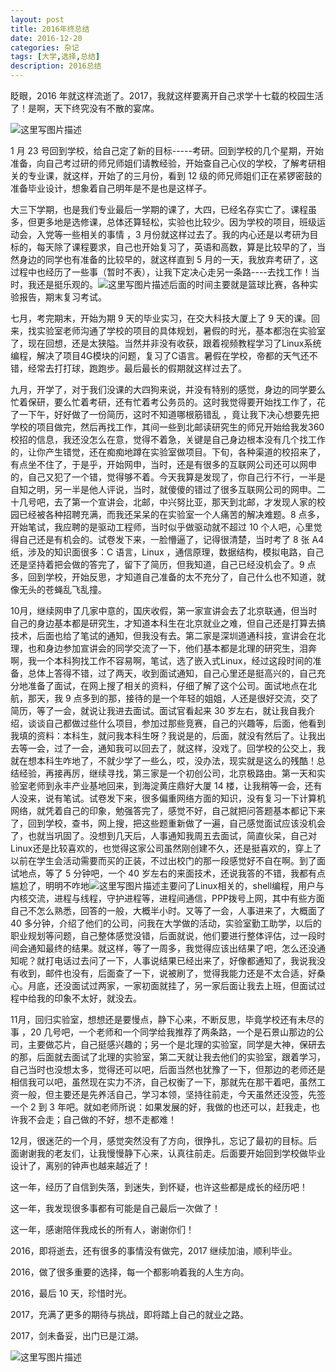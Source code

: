 ```yaml
---
layout: post
title: 2016年终总结
date: 2016-12-20
categories: 杂记
tags: [大学,选择,总结]
description: 2016总结
---
```



眨眼，2016 年就这样流逝了。2017，我就这样要离开自己求学十七载的校园生活了！是啊，天下终究没有不散的宴席。

![这里写图片描述](http://img.blog.csdn.net/20161220200028831?watermark/2/text/aHR0cDovL2Jsb2cuY3Nkbi5uZXQvd3d0MTg4MTE3MDc5NzE=/font/5a6L5L2T/fontsize/400/fill/I0JBQkFCMA==/dissolve/70/gravity/SouthEast)

1 月 23 号回到学校，给自己定了新的目标-----考研。回到学校的几个星期，开始准备，向自己考过研的师兄师姐们请教经验，开始查自己心仪的学校，了解考研相关的专业课，就这样，开始了的三月份，看到 12 级的师兄师姐们正在紧锣密鼓的准备毕业设计，想象着自己明年是不是也是这样子。

大三下学期，也是我们专业最后一学期的课了，大四，已经名存实亡了。课程虽多，但更多地是选修课，总体还算轻松，实验也比较少。因为学校的项目，班级运动会，入党等一些相关的事情 ，3 月份就这样过去了。我的内心还是以考研为目标的，每天除了课程要求，自己也开始复习了，英语和高数，算是比较早的了，当然身边的同学也有准备的比较早的，就这样直到 5 月的一天，我放弃考研了，这过程中也经历了一些事（暂时不表），让我下定决心走另一条路----去找工作！当时，我还是挺乐观的。![这里写图片描述](http://img.blog.csdn.net/20161220205013234?watermark/2/text/aHR0cDovL2Jsb2cuY3Nkbi5uZXQvd3d0MTg4MTE3MDc5NzE=/font/5a6L5L2T/fontsize/400/fill/I0JBQkFCMA==/dissolve/70/gravity/SouthEast)后面的时间主要就是篮球比赛，各种实验报告，期末复习考试。

七月，考完期末，开始为期 9 天的毕业实习，在交大科技大厦上了 9 天的课。回来，找实验室老师沟通了学校的项目的具体规划，暑假的时光，基本都泡在实验室了，现在回想，还是太狭隘。当然并非没有收获，跟着视频教程学习了Linux系统编程，解决了项目4G模块的问题，复习了C语言。暑假在学校，帝都的天气还不错，经常去打打球，跑跑步。最后最长的假期就这样过去了。

九月，开学了，对于我们没课的大四狗来说，并没有特别的感觉，身边的同学要么忙着保研，要么忙着考研，还有忙着考公务员的。这时我觉得要开始找工作了，花了一下午，好好做了一份简历，这时不知道哪根筋错乱 ，竟让我下决心想要先把学校的项目做完，然后再找工作，其间一些到北邮读研究生的师兄开始给我发360校招的信息，我还没怎么在意，觉得不着急，关键是自己身边根本没有几个找工作的，让你产生错觉，还在痴痴地蹲在实验室做项目。下旬，各种渠道的校招来了，有点坐不住了，于是乎，开始网申，当时，还是有很多的互联网公司还可以网申的，自己又犯了一个错，觉得够不着。今天我算是发现了，你自己行不行，一半是自知之明，另一半是他人评说，当时，就傻傻的错过了很多互联网公司的网申。二十几号吧，去了第一个宣讲会，北邮，中兴努比亚，那天到北邮，才发现人家的校园已经被各种招聘充满，而我还呆呆的在实验室一个人痛苦的解决难题。8 点多，开始笔试，我应聘的是驱动工程师，当时似乎做驱动就不超过 10 个人吧，心里觉得自己还是有机会的。试卷发下来，一脸懵逼了，记得很清楚，当时考了 8 张 A4 纸，涉及的知识面很多：C 语言，Linux ，通信原理，数据结构，模拟电路，自己还是坚持着把会做的答完了，留下了简历，但我知道，自己已经没机会了。9 点多，回到学校，开始反思，才知道自己准备的太不充分了，自己什么也不知道，就像无头的苍蝇乱飞乱撞。

10月，继续网申了几家中意的，国庆收假，第一家宣讲会去了北京联通，但当时自己的身边基本都是研究生，才知道本科生在北京就业之难，但自己还是打算去搞技术，后面也给了笔试的通知，但我没有去。第二家是深圳道通科技，宣讲会在北理，也和身边参加宣讲会的同学交流了一下，他们基本都是北理的研究生，泪奔啊，我一个本科狗找工作不容易啊，笔试，选了嵌入式Linux，经过这段时间的准备，总体上答得不错，过了两天，收到面试通知，自己心里还是挺高兴的，自己充分地准备了面试，在网上搜了相关的资料，仔细了解了这个公司。面试地点在北航，那天，我 9 点多到的那，接待的是一个年轻的姐姐，人还是很好交流，交了简历，等了一会，就说让我进去面试。面试官看起来 30 岁左右，就让我自我介绍，谈谈自己都做过些什么项目，参加过那些竞赛，自己的兴趣等，后面，他看到我填的资料：本科生，就问我本科生呀？我说是的，后面，就没有然后了。让我出去等一会，过了一会，通知我可以回去了，就这样，没戏了。回学校的公交上，我就在想本科生咋地了，不就少学了一些么，哎，没办法，现实就是这么的残酷！总结经验，再接再厉，继续寻找，第三家是一个初创公司，北京极路由。第一天和实验室老师到永丰产业基地回来，到海淀黄庄鼎好大厦 14 楼，让我稍等一会，还有人没来，说有笔试。试卷发下来，很多偏重网络方面的知识，没有复习一下计算机网络，就凭着自己的印象，勉强答完了，感觉不好，自己就把问答题基本都记下来了，回到学校，查书，网上搜，把这些题重新做了一遍，自己感觉面试应该没机会了，也就当巩固了。没想到几天后，人事通知我周五去面试，简直伙呆，自己对Linux还是比较喜欢的，也觉得这家公司虽然刚创建不久，还是挺喜欢的，穿上了以前在学生会活动需要而买的正装，不过出校门的那一段感觉好不自在啊。到了面试地点，等了 5 分钟吧，一个 40 岁左右的来面技术，还说我答的不错，我都有点尴尬了，明明不咋地![这里写图片描述](http://img.blog.csdn.net/20161220220607440?watermark/2/text/aHR0cDovL2Jsb2cuY3Nkbi5uZXQvd3d0MTg4MTE3MDc5NzE=/font/5a6L5L2T/fontsize/400/fill/I0JBQkFCMA==/dissolve/70/gravity/SouthEast)主要问了Linux相关的，shell编程，用户与内核交流，进程与线程，守护进程等，进程间通信，PPP拨号上网，其中有些方面自己不怎么熟悉，回答的一般，大概半小时。又等了一会，人事进来了，大概面了 40 多分钟，介绍了他们的公司，问我在大学做的活动，实验室勤工助学，以后的职业规划等问题，自己整体感觉没错，后面就说，他们要进行整体评估，过一段时间会通知最终的结果。就这样，等了一周多，我觉得应该出结果了吧，怎么还没通知呢？就打电话过去问了一下，人事说结果已经出来了，好像都通知了，我说我没有收到，邮件也没有，后面查了一下，说被刷了，觉得我能力还是不太合适，好桑心。月底，还没面试过两家，一家初面就挂了，另一家后面让我去上班，但面试过程中给我的印象不太好，就没去。

11月，回归实验室，想想还是要慢点，静下心来，不断反思，毕竟学校还有未尽的事 ，20 几号吧，一个老师和一个同学给我推荐了两条路，一个是石景山那边的公司，主要做芯片，自己挺感兴趣的；另一个是北理的实验室，同学是大神，保研去的那，后面就去面试了北理的实验室，第二天就让我去他们的实验室，跟着学习，自己当时也没想太多，觉得还可以吧，后面当然也犹豫了一下，但那边的老师还是相信我可以吧，虽然现在实力不济，自己权衡了一下，那就先在那干着吧，虽然工资一般，但主要还是先养活自己，学习本领，坚持往前走，今天虽然还没签，先签一个 2 到 3 年吧。就如老师所说：如果发展的好，我做的也还可以，赶我走，也许我不会走；自己做的不好，想不走都难！

12月，很迷茫的一个月，感觉突然没有了方向，很挣扎，忘记了最初的目标。后面谢谢我的老友们，让我慢慢静下心来，认真往前走。后面要开始回到学校做毕业设计了，离别的钟声也越来越近了！

这一年，经历了自信到失落，到迷失，到怀疑，也许这些都是成长的经历吧！

这一年，我发现很多事都有可能是自己最后一次做了！

这一年，感谢陪伴我成长的所有人，谢谢你们！

2016，即将逝去，还有很多的事情没有做完，2017 继续加油，顺利毕业。

2016，做了很多重要的选择，每一个都影响着我的人生方向。

2016，最后 10 天，珍惜时光。

2017，充满了更多的期待与挑战，即将踏上自己的就业之路。

2017，剑未备妥，出门已是江湖。

![这里写图片描述](http://img.blog.csdn.net/20161220224211175?watermark/2/text/aHR0cDovL2Jsb2cuY3Nkbi5uZXQvd3d0MTg4MTE3MDc5NzE=/font/5a6L5L2T/fontsize/400/fill/I0JBQkFCMA==/dissolve/70/gravity/SouthEast)